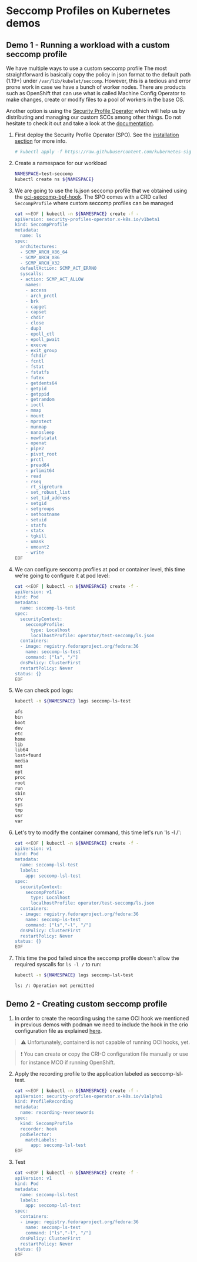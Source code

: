 # Seccomp Profiles on Kubernetes demos

## Demo 1 - Running a workload with a custom seccomp profile

We have multiple ways to use a custom seccomp profile The most straightforward is basically copy the policy in json format to the default path (1.19+) under `/var/lib/kubelet/seccomp`. However, this is a tedious and error prone work in case we have a bunch of worker nodes. There are products such as OpenShift that can use what is called Machine Config Operator to make changes, create or modify files to a pool of workers in the base OS.

Another option is using the [Security Profile Operator](https://github.com/kubernetes-sigs/security-profiles-operator) which will help us by distributing and managing our custom SCCs among other things. Do not hesitate to check it out and take a look at the [documentation](https://github.com/kubernetes-sigs/security-profiles-operator/blob/main/installation-usage.md).

1. First deploy the Security Profile Operator (SPO). See the [installation section](https://github.com/kubernetes-sigs/security-profiles-operator/blob/main/installation-usage.md#install-operator) for more info.

    ~~~sh
    # kubectl apply -f https://raw.githubusercontent.com/kubernetes-sigs/security-profiles-operator/main/deploy/operator.yaml
    ~~~
2. Create a namespace for our workload

    ~~~sh
    NAMESPACE=test-seccomp
    kubectl create ns ${NAMESPACE}
    ~~~
3. We are going to use the ls.json seccomp profile that we obtained using the [oci-seccomp-bpf-hook](https://github.com/containers/oci-seccomp-bpf-hook). The SPO comes with a CRD called `SeccompProfile` where custom seccomp profiles can be managed
    ~~~sh
    cat <<EOF | kubectl -n ${NAMESPACE} create -f -
    apiVersion: security-profiles-operator.x-k8s.io/v1beta1
    kind: SeccompProfile
    metadata:
      name: ls
    spec:
      architectures:
      - SCMP_ARCH_X86_64
      - SCMP_ARCH_X86
      - SCMP_ARCH_X32
      defaultAction: SCMP_ACT_ERRNO
      syscalls:
      - action: SCMP_ACT_ALLOW
        names:
        - access
        - arch_prctl
        - brk
        - capget
        - capset
        - chdir
        - close
        - dup3
        - epoll_ctl
        - epoll_pwait
        - execve
        - exit_group
        - fchdir
        - fcntl
        - fstat
        - fstatfs
        - futex
        - getdents64
        - getpid
        - getppid
        - getrandom
        - ioctl
        - mmap
        - mount
        - mprotect
        - munmap
        - nanosleep
        - newfstatat
        - openat
        - pipe2
        - pivot_root
        - prctl
        - pread64
        - prlimit64
        - read
        - rseq
        - rt_sigreturn
        - set_robust_list
        - set_tid_address
        - setgid
        - setgroups
        - sethostname
        - setuid
        - statfs
        - statx
        - tgkill
        - umask
        - umount2
        - write
    EOF
    ~~~
   
3. We can configure seccomp profiles at pod or container level, this time we're going to configure it at pod level:

    ~~~sh
    cat <<EOF | kubectl -n ${NAMESPACE} create -f -
    apiVersion: v1
    kind: Pod
    metadata:
      name: seccomp-ls-test
    spec:
      securityContext:
        seccompProfile:
          type: Localhost
          localhostProfile: operator/test-seccomp/ls.json
      containers:
      - image: registry.fedoraproject.org/fedora:36
        name: seccomp-ls-test
        command: ["ls", "/"]
      dnsPolicy: ClusterFirst
      restartPolicy: Never
    status: {}
    EOF
    ~~~~
4. We can check pod logs:

    ~~~sh
    kubectl -n ${NAMESPACE} logs seccomp-ls-test
    ~~~
    
    ~~~sh
    afs
    bin
    boot
    dev
    etc
    home
    lib
    lib64
    lost+found
    media
    mnt
    opt
    proc
    root
    run
    sbin
    srv
    sys
    tmp
    usr
    var
    ~~~
5. Let's try to modify the container command, this time let's run 'ls -l /':

    ~~~sh
    cat <<EOF | kubectl -n ${NAMESPACE} create -f -
    apiVersion: v1
    kind: Pod
    metadata:
      name: seccomp-lsl-test
      labels:
        app: seccomp-lsl-test
    spec:
      securityContext:
        seccompProfile:
          type: Localhost
          localhostProfile: operator/test-seccomp/ls.json
      containers:
      - image: registry.fedoraproject.org/fedora:36
        name: seccomp-ls-test
        command: ["ls","-l", "/"]
      dnsPolicy: ClusterFirst
      restartPolicy: Never
    status: {}
    EOF
    ~~~~
6. This time the pod failed since the seccomp profile doesn't allow the required syscalls for `ls -l /` to run:

    ~~~sh
    kubectl -n ${NAMESPACE} logs seccomp-lsl-test
    ~~~ 
 
    ~~~sh
    ls: /: Operation not permitted
    ~~~
    
## Demo 2 - Creating custom seccomp profile

1. In order to create the recording using the same OCI hook we mentioned in previous demos with podman we need to include the hook in the crio configuration file as explained [here](https://github.com/kubernetes-sigs/security-profiles-operator/blob/main/installation-usage.md#hook-based-recording). 

> ⚠️ Unfortunately, containerd is not capable of running OCI hooks, yet. 

> ❗ You can create or copy the CRI-O configuration file manually or use for instance MCO if running OpenShift.

2. Apply the recording profile to the application labeled as seccomp-lsl-test.
    
    ~~~sh
    cat <<EOF | kubectl -n ${NAMESPACE} create -f -
    apiVersion: security-profiles-operator.x-k8s.io/v1alpha1
    kind: ProfileRecording
    metadata:
      name: recording-reversewords
    spec:
      kind: SeccompProfile
      recorder: hook
      podSelector:
        matchLabels:
          app: seccomp-lsl-test
    EOF
    ~~~
    
3. Test

    ~~~sh
    cat <<EOF | kubectl -n ${NAMESPACE} create -f -
    apiVersion: v1
    kind: Pod
    metadata:
      name: seccomp-lsl-test
      labels:
        app: seccomp-lsl-test
    spec:
      containers:
      - image: registry.fedoraproject.org/fedora:36
        name: seccomp-ls-test
        command: ["ls","-l", "/"]
      dnsPolicy: ClusterFirst
      restartPolicy: Never
    status: {}
    EOF
    ~~~
